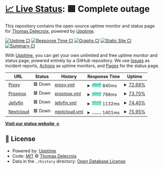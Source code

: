 # [📈 Live Status](https://status.tetragg.com): <!--live status--> **🟥 Complete outage**

This repository contains the open-source uptime monitor and status page for [Thomas Delecroix](https://status.tetragg.com), powered by [Upptime](https://github.com/upptime/upptime).

[![Uptime CI](https://github.com/TetraGG/upptime/workflows/Uptime%20CI/badge.svg)](https://github.com/TetraGG/upptime/actions?query=workflow%3A%22Uptime+CI%22)
[![Response Time CI](https://github.com/TetraGG/upptime/workflows/Response%20Time%20CI/badge.svg)](https://github.com/TetraGG/upptime/actions?query=workflow%3A%22Response+Time+CI%22)
[![Graphs CI](https://github.com/TetraGG/upptime/workflows/Graphs%20CI/badge.svg)](https://github.com/TetraGG/upptime/actions?query=workflow%3A%22Graphs+CI%22)
[![Static Site CI](https://github.com/TetraGG/upptime/workflows/Static%20Site%20CI/badge.svg)](https://github.com/TetraGG/upptime/actions?query=workflow%3A%22Static+Site+CI%22)
[![Summary CI](https://github.com/TetraGG/upptime/workflows/Summary%20CI/badge.svg)](https://github.com/TetraGG/upptime/actions?query=workflow%3A%22Summary+CI%22)

With [Upptime](https://upptime.js.org), you can get your own unlimited and free uptime monitor and status page, powered entirely by a GitHub repository. We use [Issues](https://github.com/TetraGG/upptime/issues) as incident reports, [Actions](https://github.com/TetraGG/upptime/actions) as uptime monitors, and [Pages](https://status.tetragg.com) for the status page.

<!--start: status pages-->
<!-- This summary is generated by Upptime (https://github.com/upptime/upptime) -->
<!-- Do not edit this manually, your changes will be overwritten -->
<!-- prettier-ignore -->
| URL | Status | History | Response Time | Uptime |
| --- | ------ | ------- | ------------- | ------ |
| <img alt="" src="https://github.com/traefik/traefik/blob/master/webui/src/statics/icons/favicon.ico" height="13"> [Proxy](https://proxy.tetragg.com) | 🟥 Down | [proxy.yml](https://github.com/TetraGG/Upptime/commits/HEAD/history/proxy.yml) | <details><summary><img alt="Response time graph" src="./graphs/proxy/response-time-week.png" height="20"> 840ms</summary><br><a href="https://status.tetragg.com/history/proxy"><img alt="Response time 811" src="https://img.shields.io/endpoint?url=https%3A%2F%2Fraw.githubusercontent.com%2FTetraGG%2FUpptime%2FHEAD%2Fapi%2Fproxy%2Fresponse-time.json"></a><br><a href="https://status.tetragg.com/history/proxy"><img alt="24-hour response time 870" src="https://img.shields.io/endpoint?url=https%3A%2F%2Fraw.githubusercontent.com%2FTetraGG%2FUpptime%2FHEAD%2Fapi%2Fproxy%2Fresponse-time-day.json"></a><br><a href="https://status.tetragg.com/history/proxy"><img alt="7-day response time 840" src="https://img.shields.io/endpoint?url=https%3A%2F%2Fraw.githubusercontent.com%2FTetraGG%2FUpptime%2FHEAD%2Fapi%2Fproxy%2Fresponse-time-week.json"></a><br><a href="https://status.tetragg.com/history/proxy"><img alt="30-day response time 811" src="https://img.shields.io/endpoint?url=https%3A%2F%2Fraw.githubusercontent.com%2FTetraGG%2FUpptime%2FHEAD%2Fapi%2Fproxy%2Fresponse-time-month.json"></a><br><a href="https://status.tetragg.com/history/proxy"><img alt="1-year response time 811" src="https://img.shields.io/endpoint?url=https%3A%2F%2Fraw.githubusercontent.com%2FTetraGG%2FUpptime%2FHEAD%2Fapi%2Fproxy%2Fresponse-time-year.json"></a></details> | <details><summary><a href="https://status.tetragg.com/history/proxy">72.69%</a></summary><a href="https://status.tetragg.com/history/proxy"><img alt="All-time uptime 98.46%" src="https://img.shields.io/endpoint?url=https%3A%2F%2Fraw.githubusercontent.com%2FTetraGG%2FUpptime%2FHEAD%2Fapi%2Fproxy%2Fuptime.json"></a><br><a href="https://status.tetragg.com/history/proxy"><img alt="24-hour uptime 68.86%" src="https://img.shields.io/endpoint?url=https%3A%2F%2Fraw.githubusercontent.com%2FTetraGG%2FUpptime%2FHEAD%2Fapi%2Fproxy%2Fuptime-day.json"></a><br><a href="https://status.tetragg.com/history/proxy"><img alt="7-day uptime 72.69%" src="https://img.shields.io/endpoint?url=https%3A%2F%2Fraw.githubusercontent.com%2FTetraGG%2FUpptime%2FHEAD%2Fapi%2Fproxy%2Fuptime-week.json"></a><br><a href="https://status.tetragg.com/history/proxy"><img alt="30-day uptime 93.07%" src="https://img.shields.io/endpoint?url=https%3A%2F%2Fraw.githubusercontent.com%2FTetraGG%2FUpptime%2FHEAD%2Fapi%2Fproxy%2Fuptime-month.json"></a><br><a href="https://status.tetragg.com/history/proxy"><img alt="1-year uptime 98.46%" src="https://img.shields.io/endpoint?url=https%3A%2F%2Fraw.githubusercontent.com%2FTetraGG%2FUpptime%2FHEAD%2Fapi%2Fproxy%2Fuptime-year.json"></a></details>
| <img alt="" src="https://www.proxmox.com/templates/yoo_nano2/favicon.ico" height="13"> [Proxmox](https://pve.tetragg.com) | 🟥 Down | [proxmox.yml](https://github.com/TetraGG/Upptime/commits/HEAD/history/proxmox.yml) | <details><summary><img alt="Response time graph" src="./graphs/proxmox/response-time-week.png" height="20"> 788ms</summary><br><a href="https://status.tetragg.com/history/proxmox"><img alt="Response time 767" src="https://img.shields.io/endpoint?url=https%3A%2F%2Fraw.githubusercontent.com%2FTetraGG%2FUpptime%2FHEAD%2Fapi%2Fproxmox%2Fresponse-time.json"></a><br><a href="https://status.tetragg.com/history/proxmox"><img alt="24-hour response time 784" src="https://img.shields.io/endpoint?url=https%3A%2F%2Fraw.githubusercontent.com%2FTetraGG%2FUpptime%2FHEAD%2Fapi%2Fproxmox%2Fresponse-time-day.json"></a><br><a href="https://status.tetragg.com/history/proxmox"><img alt="7-day response time 788" src="https://img.shields.io/endpoint?url=https%3A%2F%2Fraw.githubusercontent.com%2FTetraGG%2FUpptime%2FHEAD%2Fapi%2Fproxmox%2Fresponse-time-week.json"></a><br><a href="https://status.tetragg.com/history/proxmox"><img alt="30-day response time 766" src="https://img.shields.io/endpoint?url=https%3A%2F%2Fraw.githubusercontent.com%2FTetraGG%2FUpptime%2FHEAD%2Fapi%2Fproxmox%2Fresponse-time-month.json"></a><br><a href="https://status.tetragg.com/history/proxmox"><img alt="1-year response time 768" src="https://img.shields.io/endpoint?url=https%3A%2F%2Fraw.githubusercontent.com%2FTetraGG%2FUpptime%2FHEAD%2Fapi%2Fproxmox%2Fresponse-time-year.json"></a></details> | <details><summary><a href="https://status.tetragg.com/history/proxmox">73.70%</a></summary><a href="https://status.tetragg.com/history/proxmox"><img alt="All-time uptime 99.46%" src="https://img.shields.io/endpoint?url=https%3A%2F%2Fraw.githubusercontent.com%2FTetraGG%2FUpptime%2FHEAD%2Fapi%2Fproxmox%2Fuptime.json"></a><br><a href="https://status.tetragg.com/history/proxmox"><img alt="24-hour uptime 69.32%" src="https://img.shields.io/endpoint?url=https%3A%2F%2Fraw.githubusercontent.com%2FTetraGG%2FUpptime%2FHEAD%2Fapi%2Fproxmox%2Fuptime-day.json"></a><br><a href="https://status.tetragg.com/history/proxmox"><img alt="7-day uptime 73.70%" src="https://img.shields.io/endpoint?url=https%3A%2F%2Fraw.githubusercontent.com%2FTetraGG%2FUpptime%2FHEAD%2Fapi%2Fproxmox%2Fuptime-week.json"></a><br><a href="https://status.tetragg.com/history/proxmox"><img alt="30-day uptime 92.96%" src="https://img.shields.io/endpoint?url=https%3A%2F%2Fraw.githubusercontent.com%2FTetraGG%2FUpptime%2FHEAD%2Fapi%2Fproxmox%2Fuptime-month.json"></a><br><a href="https://status.tetragg.com/history/proxmox"><img alt="1-year uptime 99.41%" src="https://img.shields.io/endpoint?url=https%3A%2F%2Fraw.githubusercontent.com%2FTetraGG%2FUpptime%2FHEAD%2Fapi%2Fproxmox%2Fuptime-year.json"></a></details>
| <img alt="" src="https://jellyfin.org/favicon.ico" height="13"> [Jellyfin](https://jellyfin.tetragg.com) | 🟥 Down | [jellyfin.yml](https://github.com/TetraGG/Upptime/commits/HEAD/history/jellyfin.yml) | <details><summary><img alt="Response time graph" src="./graphs/jellyfin/response-time-week.png" height="20"> 1132ms</summary><br><a href="https://status.tetragg.com/history/jellyfin"><img alt="Response time 1072" src="https://img.shields.io/endpoint?url=https%3A%2F%2Fraw.githubusercontent.com%2FTetraGG%2FUpptime%2FHEAD%2Fapi%2Fjellyfin%2Fresponse-time.json"></a><br><a href="https://status.tetragg.com/history/jellyfin"><img alt="24-hour response time 1158" src="https://img.shields.io/endpoint?url=https%3A%2F%2Fraw.githubusercontent.com%2FTetraGG%2FUpptime%2FHEAD%2Fapi%2Fjellyfin%2Fresponse-time-day.json"></a><br><a href="https://status.tetragg.com/history/jellyfin"><img alt="7-day response time 1132" src="https://img.shields.io/endpoint?url=https%3A%2F%2Fraw.githubusercontent.com%2FTetraGG%2FUpptime%2FHEAD%2Fapi%2Fjellyfin%2Fresponse-time-week.json"></a><br><a href="https://status.tetragg.com/history/jellyfin"><img alt="30-day response time 1008" src="https://img.shields.io/endpoint?url=https%3A%2F%2Fraw.githubusercontent.com%2FTetraGG%2FUpptime%2FHEAD%2Fapi%2Fjellyfin%2Fresponse-time-month.json"></a><br><a href="https://status.tetragg.com/history/jellyfin"><img alt="1-year response time 1091" src="https://img.shields.io/endpoint?url=https%3A%2F%2Fraw.githubusercontent.com%2FTetraGG%2FUpptime%2FHEAD%2Fapi%2Fjellyfin%2Fresponse-time-year.json"></a></details> | <details><summary><a href="https://status.tetragg.com/history/jellyfin">74.40%</a></summary><a href="https://status.tetragg.com/history/jellyfin"><img alt="All-time uptime 99.48%" src="https://img.shields.io/endpoint?url=https%3A%2F%2Fraw.githubusercontent.com%2FTetraGG%2FUpptime%2FHEAD%2Fapi%2Fjellyfin%2Fuptime.json"></a><br><a href="https://status.tetragg.com/history/jellyfin"><img alt="24-hour uptime 69.77%" src="https://img.shields.io/endpoint?url=https%3A%2F%2Fraw.githubusercontent.com%2FTetraGG%2FUpptime%2FHEAD%2Fapi%2Fjellyfin%2Fuptime-day.json"></a><br><a href="https://status.tetragg.com/history/jellyfin"><img alt="7-day uptime 74.40%" src="https://img.shields.io/endpoint?url=https%3A%2F%2Fraw.githubusercontent.com%2FTetraGG%2FUpptime%2FHEAD%2Fapi%2Fjellyfin%2Fuptime-week.json"></a><br><a href="https://status.tetragg.com/history/jellyfin"><img alt="30-day uptime 93.01%" src="https://img.shields.io/endpoint?url=https%3A%2F%2Fraw.githubusercontent.com%2FTetraGG%2FUpptime%2FHEAD%2Fapi%2Fjellyfin%2Fuptime-month.json"></a><br><a href="https://status.tetragg.com/history/jellyfin"><img alt="1-year uptime 99.42%" src="https://img.shields.io/endpoint?url=https%3A%2F%2Fraw.githubusercontent.com%2FTetraGG%2FUpptime%2FHEAD%2Fapi%2Fjellyfin%2Fuptime-year.json"></a></details>
| <img alt="" src="https://nextcloud.com/wp-content/themes/next/assets/img/common/favicon.png" height="13"> [Nextcloud](https://nextcloud.tetragg.com) | 🟥 Down | [nextcloud.yml](https://github.com/TetraGG/Upptime/commits/HEAD/history/nextcloud.yml) | <details><summary><img alt="Response time graph" src="./graphs/nextcloud/response-time-week.png" height="20"> 1401ms</summary><br><a href="https://status.tetragg.com/history/nextcloud"><img alt="Response time 1268" src="https://img.shields.io/endpoint?url=https%3A%2F%2Fraw.githubusercontent.com%2FTetraGG%2FUpptime%2FHEAD%2Fapi%2Fnextcloud%2Fresponse-time.json"></a><br><a href="https://status.tetragg.com/history/nextcloud"><img alt="24-hour response time 1584" src="https://img.shields.io/endpoint?url=https%3A%2F%2Fraw.githubusercontent.com%2FTetraGG%2FUpptime%2FHEAD%2Fapi%2Fnextcloud%2Fresponse-time-day.json"></a><br><a href="https://status.tetragg.com/history/nextcloud"><img alt="7-day response time 1401" src="https://img.shields.io/endpoint?url=https%3A%2F%2Fraw.githubusercontent.com%2FTetraGG%2FUpptime%2FHEAD%2Fapi%2Fnextcloud%2Fresponse-time-week.json"></a><br><a href="https://status.tetragg.com/history/nextcloud"><img alt="30-day response time 1387" src="https://img.shields.io/endpoint?url=https%3A%2F%2Fraw.githubusercontent.com%2FTetraGG%2FUpptime%2FHEAD%2Fapi%2Fnextcloud%2Fresponse-time-month.json"></a><br><a href="https://status.tetragg.com/history/nextcloud"><img alt="1-year response time 1295" src="https://img.shields.io/endpoint?url=https%3A%2F%2Fraw.githubusercontent.com%2FTetraGG%2FUpptime%2FHEAD%2Fapi%2Fnextcloud%2Fresponse-time-year.json"></a></details> | <details><summary><a href="https://status.tetragg.com/history/nextcloud">75.95%</a></summary><a href="https://status.tetragg.com/history/nextcloud"><img alt="All-time uptime 91.78%" src="https://img.shields.io/endpoint?url=https%3A%2F%2Fraw.githubusercontent.com%2FTetraGG%2FUpptime%2FHEAD%2Fapi%2Fnextcloud%2Fuptime.json"></a><br><a href="https://status.tetragg.com/history/nextcloud"><img alt="24-hour uptime 71.22%" src="https://img.shields.io/endpoint?url=https%3A%2F%2Fraw.githubusercontent.com%2FTetraGG%2FUpptime%2FHEAD%2Fapi%2Fnextcloud%2Fuptime-day.json"></a><br><a href="https://status.tetragg.com/history/nextcloud"><img alt="7-day uptime 75.95%" src="https://img.shields.io/endpoint?url=https%3A%2F%2Fraw.githubusercontent.com%2FTetraGG%2FUpptime%2FHEAD%2Fapi%2Fnextcloud%2Fuptime-week.json"></a><br><a href="https://status.tetragg.com/history/nextcloud"><img alt="30-day uptime 44.34%" src="https://img.shields.io/endpoint?url=https%3A%2F%2Fraw.githubusercontent.com%2FTetraGG%2FUpptime%2FHEAD%2Fapi%2Fnextcloud%2Fuptime-month.json"></a><br><a href="https://status.tetragg.com/history/nextcloud"><img alt="1-year uptime 90.72%" src="https://img.shields.io/endpoint?url=https%3A%2F%2Fraw.githubusercontent.com%2FTetraGG%2FUpptime%2FHEAD%2Fapi%2Fnextcloud%2Fuptime-year.json"></a></details>

<!--end: status pages-->

[**Visit our status website →**](https://status.tetragg.com)

## 📄 License

- Powered by: [Upptime](https://github.com/upptime/upptime)
- Code: [MIT](./LICENSE) © [Thomas Delecroix](https://status.tetragg.com)
- Data in the `./history` directory: [Open Database License](https://opendatacommons.org/licenses/odbl/1-0/)
